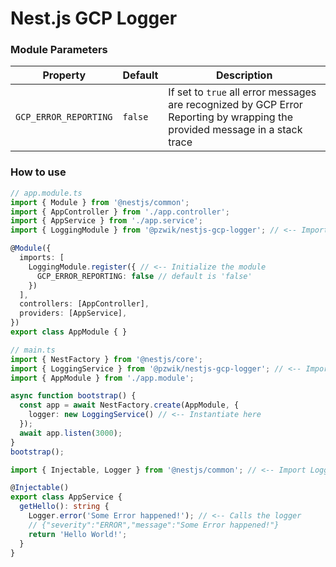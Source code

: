 # Nest.js GCP Logger



### Module Parameters

| Property              | Default | Description |
| ---                   | ---     | --- |
| `GCP_ERROR_REPORTING` | `false` | If set to `true` all error messages are recognized by GCP Error Reporting by wrapping the provided message in a stack trace |



### How to use

```typescript
// app.module.ts
import { Module } from '@nestjs/common';
import { AppController } from './app.controller';
import { AppService } from './app.service';
import { LoggingModule } from '@pzwik/nestjs-gcp-logger'; // <-- Import the module

@Module({
  imports: [
    LoggingModule.register({ // <-- Initialize the module
      GCP_ERROR_REPORTING: false // default is 'false'
    })
  ],
  controllers: [AppController],
  providers: [AppService],
})
export class AppModule { }
```


```typescript
// main.ts
import { NestFactory } from '@nestjs/core';
import { LoggingService } from '@pzwik/nestjs-gcp-logger'; // <-- Import here
import { AppModule } from './app.module';

async function bootstrap() {
  const app = await NestFactory.create(AppModule, { 
    logger: new LoggingService() // <-- Instantiate here
  });
  await app.listen(3000);
}
bootstrap();
```

```typescript
import { Injectable, Logger } from '@nestjs/common'; // <-- Import Logger from Nest.js

@Injectable()
export class AppService {
  getHello(): string {
    Logger.error('Some Error happened!'); // <-- Calls the logger
    // {"severity":"ERROR","message":"Some Error happened!"}
    return 'Hello World!';
  }
}
````
